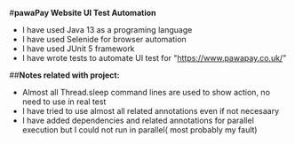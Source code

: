 #**pawaPay Website UI Test Automation**

* I have used Java 13 as a programing language
* I have used Selenide for browser automation
* I have used JUnit 5 framework
* I have wrote tests to automate UI test for "https://www.pawapay.co.uk/"

##**Notes related with project:**
- Almost all Thread.sleep command lines are used to show action, no need to use in real test
- I have tried to use almost all related annotations even if not necesaary
- I have added dependencies and related annotations for parallel execution but I could not run in parallel( most probably my fault)
